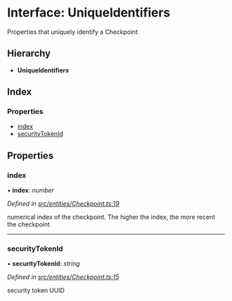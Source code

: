 # Interface: UniqueIdentifiers

Properties that uniquely identify a Checkpoint

## Hierarchy

- **UniqueIdentifiers**

## Index

### Properties

- [index](_entities_checkpoint_.uniqueidentifiers.md#index)
- [securityTokenId](_entities_checkpoint_.uniqueidentifiers.md#securitytokenid)

## Properties

### index

• **index**: _number_

_Defined in [src/entities/Checkpoint.ts:19](https://github.com/PolymathNetwork/polymath-sdk/blob/d80c6e9/src/entities/Checkpoint.ts#L19)_

numerical index of the checkpoint. The higher the index, the more recent the checkpoint

---

### securityTokenId

• **securityTokenId**: _string_

_Defined in [src/entities/Checkpoint.ts:15](https://github.com/PolymathNetwork/polymath-sdk/blob/d80c6e9/src/entities/Checkpoint.ts#L15)_

security token UUID
